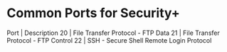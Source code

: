 # Common Ports for Security+

Port | Description
20 | File Transfer Protocol - FTP Data
21 | File Transfer Protocol - FTP Control
22 | SSH - Secure Shell Remote Login Protocol
